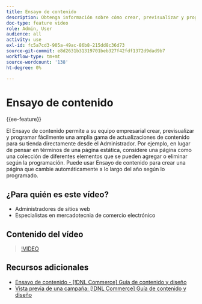 ```yaml
---
title: Ensayo de contenido
description: Obtenga información sobre cómo crear, previsualizar y programar una amplia gama de actualizaciones de contenido para su tienda directamente desde el administrador.
doc-type: feature video
role: Admin, User
audience: all
activity: use
exl-id: fc5a7cd3-905a-49ac-86b8-215dd8c36d73
source-git-commit: e8d2631b31319701beb327f42fdf1372d9dad9b7
workflow-type: tm+mt
source-wordcount: '138'
ht-degree: 0%

---
```


# Ensayo de contenido

{{ee-feature}}

El Ensayo de contenido permite a su equipo empresarial crear, previsualizar y programar fácilmente una amplia gama de actualizaciones de contenido para su tienda directamente desde el Administrador. Por ejemplo, en lugar de pensar en términos de una página estática, considere una página como una colección de diferentes elementos que se pueden agregar o eliminar según la programación. Puede usar Ensayo de contenido para crear una página que cambie automáticamente a lo largo del año según lo programado.

## ¿Para quién es este vídeo?

- Administradores de sitios web
- Especialistas en mercadotecnia de comercio electrónico

## Contenido del vídeo

>[!VIDEO](https://video.tv.adobe.com/v/343784?quality=12&learn=on)

## Recursos adicionales

- [Ensayo de contenido - [!DNL Commerce] Guía de contenido y diseño](https://experienceleague.adobe.com/docs/commerce-admin/content-design/staging/content-staging.html)
- [Vista previa de una campaña: [!DNL Commerce] Guía de contenido y diseño](https://experienceleague.adobe.com/docs/commerce-admin/content-design/staging/content-staging-preview.html)
